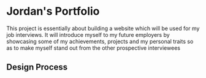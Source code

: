 # Jordan's Portfolio

This project is essentially about building a website which will be used for my job interviews. It will introduce myself to my future employers by showcasing some of my achievements, projects and my personal traits so as to make myself stand out from the other prospective interviewees

## Design Process

